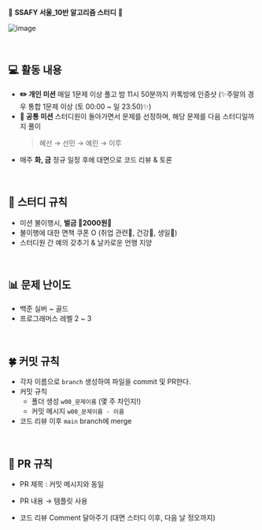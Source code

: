 💙 **SSAFY 서울_10반 알고리즘 스터디** 💙
<br>

![image](https://github.com/user-attachments/assets/1df2cff3-be83-4543-91d8-8f04256f4647)

<br>

## 💻 활동 내용
- **✏️ 개인 미션**
매일 1문제 이상 풀고 밤 11시 50분까지 카톡방에 인증샷 (✨주말의 경우 통합 1문제 이상 (토 00:00 ~ 일 23:50)✨)
- **🚀 공통 미션**
스터디원이 돌아가면서 문제를 선정하며, 해당 문제를 다음 스터디일까지 풀이
    >혜선 → 선민 → 예린 → 이루
- 매주 **화, 금** 정규 일정 후에 대면으로 코드 리뷰 & 토론

<br>

## 📌 스터디 규칙 
- 미션 불이행시, **벌금 💸2000원💸** 
- 불이행에 대한 면책 쿠폰 O (취업 관련🏢, 건강💉, 생일🎂)
- 스터디원 간 예의 갖추기 & 날카로운 언행 지양

<br>

## 📊 문제 난이도

- 백준 실버 ~ 골드
- 프로그래머스 레벨 2 ~ 3

<br>

## 🍀 커밋 규칙

- 각자 이름으로 `branch` 생성하여 파일을 commit 및 PR한다.
- 커밋 규칙
    - 폴더 생성 `w00_문제이름` (몇 주 차인지!)
    - 커밋 메시지 `w00_문제이름 - 이름`
- 코드 리뷰 이후 `main` branch에 merge

<br>

## 🧀 PR 규칙

- PR 제목 : 커밋 메시지와 동일

- PR 내용 → 템플릿 사용

- 코드 리뷰 Comment 달아주기 (대면 스터디 이후, 다음 날 정오까지)

<br>
